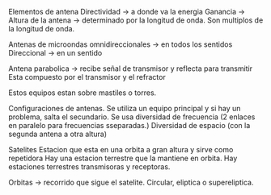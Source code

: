 
Elementos de antena
Directividad -> a donde va la energia
Ganancia ->
Altura de la antena -> determinado por la longitud de onda. Son multiplos de la longitud de onda.

Antenas de microondas
omnidireccionales -> en todos los sentidos
Direccional -> en un sentido

Antena parabolica -> recibe señal de transmisor y reflecta para transmitir
Esta compuesto por el transmisor y el refractor

Estos equipos estan sobre mastiles o torres.

Configuraciones de antenas. Se utiliza un equipo principal y si hay un problema, salta el secundario. Se usa diversidad de frecuencia (2 enlaces en paralelo para frecuencias sseparadas.)
Diversidad de espacio (con la segunda antena a otra altura)


Satelites
Estacion que esta en una orbita a gran altura y sirve como repetidora
Hay una estacion terrestre que la mantiene en orbita.
Hay estaciones terrestres transmisoras y receptoras.

Orbitas -> recorrido que sigue el satelite. Circular, eliptica o supereliptica.